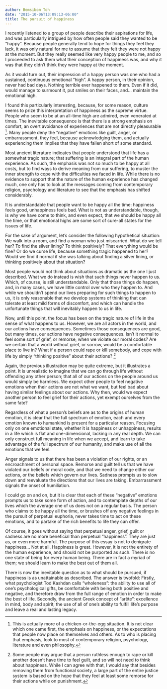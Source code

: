 ```yaml
---
author: Bemsibom Toh
date: "2015-10-06T13:09:13-06:00"
title: The pursuit of happiness
---
```


I recently listened to a group of people describe their aspirations for life, and was particularly intrigued by how often people said they wanted to be “happy”. Because people generally tend to hope for things they feel they lack, it was only natural for me to assume that they felt they were not happy at the moment. But they really seemed like very happy people to me, and so I proceeded to ask them what their conception of happiness was, and why it was that they didn’t think they were happy at the moment.

As it would turn out, their impression of a happy person was one who had a sustained, continuous emotional “high”. A happy person, in their opinion, never had bad days. Nothing terrible ever happened to them. Even if it did, would manage to surmount it, put smiles on their faces, and… maintain the emotional high.

I found this particularly interesting, because, for some reason, culture seems to prize this interpretation of happiness as the supreme virtue. People who seem to be at an all-time high are admired, even venerated at times. The inevitable consequence is that there is a strong emphasis on comfort, an overt avoidance of experiences that are not directly pleasurable [^one]. Many people deny the “negative” emotions like guilt, anger, or embarrassment, they feel, because acknowledging them, and actually experiencing them implies that they have fallen short of some standard. 

Most ancient literature indicates that people understood that life has a somewhat tragic nature; that suffering is an integral part of the human experience. As such, the emphasis was not so much to be happy at all costs, but to find ways to derive meaning from our suffering, to muster the inner strength to cope with the difficulties we faced in life. While there is no evidence to support that the nature of the human experience has changed much, one only has to look at the messages coming from contemporary religion, psychology and literature to see that the emphasis has shifted considerably.

It is understandable that people want to be happy all the time: happiness feels good, unhappiness feels bad. What is not as understandable, though, is why we have come to think, and even expect, that we should be happy all the time, or that emotional highs are some sort of cure-all states for the issues of life.

For the sake of argument, let’s consider the following hypothetical situation: We walk into a room, and find a woman who just miscarried. What do we tell her? To find the silver lining? To think positively? That everything would be fine? Or do we curse life, because something tragic happened to her? Would we find it normal if she was talking about finding a silver lining, or thinking positively about that situation?

Most people would not think about situations as dramatic as the one I just described. What we do instead is wish that such things never happen to us. Which, of course, is still understandable. Only that those things do happen, and, in many cases, we have little control over who they happen to. And while we shouldn’t spend our lives preparing for such things to happen to us, it is only reasonable that we develop systems of thinking that can tolerate at least mild forms of discomfort, and which can handle the unfortunate things that will inevitably happen to us in life.

Now, until this point, the focus has been on the tragic nature of life in the sense of what happens to us. However, we are all actors in the world, and our actions have consequences. Sometimes those consequences are good, but many times, our actions have negative consequences. Isn’t it normal to feel some sort of grief, or remorse, when we violate our moral codes? Are we certain that a world without grief, or sorrow, would be a comfortable place to live in? What if a person could rape or kill somebody, and cope with life by simply “thinking positive” about their actions? [^two] 

Again, the previous illustration may be quite extreme, but it illustrates a point. It is unrealistic to imagine that we can go through life without offending any other person; that all of our actions on the people around us would simply be harmless. We expect other people to feel negative emotions when their actions are not what we want, but feel bad about having similar feelings about our actions. Why then, would we expect another person to feel grief for their actions, yet exempt ourselves from the same fate?

Regardless of what a person’s beliefs are as to the origins of human emotion, it is clear that the full spectrum of emotion, each and every emotion known to humankind is present for a particular reason. Focusing only on one emotional state, whether it is happiness or unhappiness, results in a life which is flat and one-dimensional, lacking in any real depth. We can only construct full meaning in life when we accept, and learn to take advantage of the full spectrum of our humanity, and make use of all the emotions that we feel.

Anger signals to us that there has been a violation of our rights, or an encroachment of personal space. Remorse and guilt tell us that we have violated our beliefs or moral code, and that we need to change either our actions, or the beliefs which govern our lives. Sadness prompts us to slow down and reevaluate the directions that our lives are taking. Embarrassment signals the onset of humiliation.

I could go on and on, but it is clear that each of these “negative” emotions prompts us to take some form of action, and to contemplate depths of our lives which the average one of us does not on a regular basis. The person who claims to be happy all the time, or brushes off any negative feelings in the pursuit of perpetual euphoria, never takes time to act on these emotions, and to partake of the rich benefits to life they can offer.

Of course, it goes without saying that perpetual anger, grief, guilt or sadness are no more beneficial than perpetual “happiness”. They are just as, or even more harmful. The purpose of this essay is not to denigrate happiness… Not at all. Happiness is great. However, it is not the entirety of the human experience, and should not be purported as such. There is no one state of being for every human being. There are in fact a myriad of them; we should learn to make the best out of them all.

There is now the inevitable question as to what should be pursued, if happiness is as unattainable as described. The answer is twofold: Firstly, what psychologist Tod Kashdan calls “wholeness”: the ability to use all of one’s psychological gifts, be comfortable with being both positive and negative, and therefore draw from the full range of emotion in order to make the best of life. Secondly, the ancient Greek concept of “arête”: excellence in mind, body and spirit; the use of all of one’s ability to fulfill life’s purpose and leave a real and lasting legacy.

[^one]: This is actually more of a chicken-or-the-egg situation. It is not clear which one came first, the emphasis on happiness, or the expectations that people now place on themselves and others. As to who is placing that emphasis, look to most of contemporary religion, psychology, literature and even philosophy.

[^two]: Some people may argue that a person ruthless enough to rape or kill another doesn’t have time to feel guilt, and so will not need to think about happiness. While I can agree with that, I would say that besides removing them from functional society, a large part of the entire justice system is based on the hope that they feel at least some remorse for their actions while on punishment.

